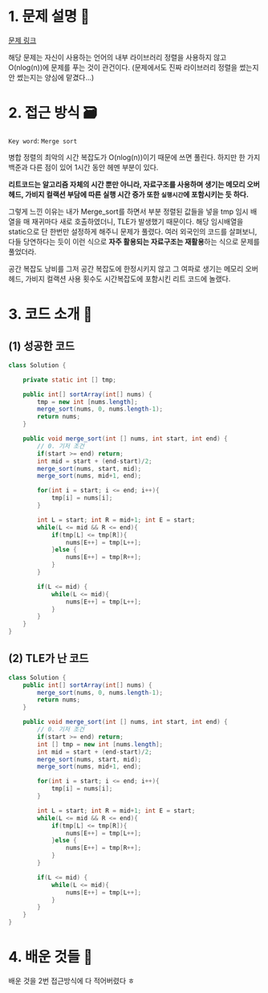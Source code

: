 # 1. 문제 설명 📌

[문제 링크](https://leetcode.com/problems/sort-an-array/description/?envType=problem-list-v2&envId=radix-sort)

해당 문제는 자신이 사용하는 언어의 내부 라이브러리 정렬을 사용하지 않고 O(nlog(n))에 문제를 푸는 것이 관건이다.
(문제에서도 진짜 라이브러리 정렬을 썼는지 안 썼는지는 양심에 맡겼다...)

# 2. 접근 방식 🗃️

`Key word`: `Merge sort`

병합 정렬의 최악의 시간 복잡도가 O(nlog(n))이기 때문에 쓰면 풀린다. 하지만 한 가지 백준과 다른 점이 있어 1시간 동안 헤멘 부분이 있다. 

 **리트코드는 알고리즘 자체의 시간 뿐만 아니라, 자료구조를 사용하며 생기는 메모리 오버 헤드, 가비지 컬랙션 부담에 따른 실행 시간 증가 또한 `실행시간`에 포함시키는 듯 하다.**

그렇게 느낀 이유는 내가 Merge_sort를 하면서 부분 정렬된 값들을 넣을 tmp 임시 배열을 매 재귀마다 새로 호출하였더니, TLE가 발생했기 때문이다. 해당 임시배열을 static으로 단 한번만 설정하게 해주니 문제가 풀렸다. 여러 외국인의 코드를 살펴보니, 다들 당연하다는 듯이 이런 식으로 **자주 활용되는 자료구조는 재활용**하는 식으로 문제를 풀었더라.

공간 복잡도 낭비를 그저 공간 복잡도에 한정시키지 않고 그 여파로 생기는 메모리 오버 헤드, 가비지 컬랙션 사용 횟수도 시간복잡도에 포함시킨 리트 코드에 놀랬다. 

# 3. 코드 소개 🔎

## (1) 성공한 코드

```java
class Solution {

    private static int [] tmp;

    public int[] sortArray(int[] nums) {
        tmp = new int [nums.length];
        merge_sort(nums, 0, nums.length-1);
        return nums;
    }

    public void merge_sort(int [] nums, int start, int end) {
        // 0. 기저 조건
        if(start >= end) return;
        int mid = start + (end-start)/2;
        merge_sort(nums, start, mid);
        merge_sort(nums, mid+1, end);

        for(int i = start; i <= end; i++){
            tmp[i] = nums[i];
        }

        int L = start; int R = mid+1; int E = start;
        while(L <= mid && R <= end){
            if(tmp[L] <= tmp[R]){
                nums[E++] = tmp[L++];
            }else {
                nums[E++] = tmp[R++];
            }
        }

        if(L <= mid) {
            while(L <= mid){
                nums[E++] = tmp[L++];
            }
        }
    }
}
```

## (2) TLE가 난 코드

```java
class Solution {
    public int[] sortArray(int[] nums) {
        merge_sort(nums, 0, nums.length-1);
        return nums;
    }

    public void merge_sort(int [] nums, int start, int end) {
        // 0. 기저 조건
        if(start >= end) return;
        int [] tmp = new int [nums.length];
        int mid = start + (end-start)/2;
        merge_sort(nums, start, mid);
        merge_sort(nums, mid+1, end);

        for(int i = start; i <= end; i++){
            tmp[i] = nums[i];
        }

        int L = start; int R = mid+1; int E = start;
        while(L <= mid && R <= end){
            if(tmp[L] <= tmp[R]){
                nums[E++] = tmp[L++];
            }else {
                nums[E++] = tmp[R++];
            }
        }

        if(L <= mid) {
            while(L <= mid){
                nums[E++] = tmp[L++];
            }
        }
    }
}
```

# 4. 배운 것들 🎯

배운 것을 2번 접근방식에 다 적어버렸다 ㅎ

